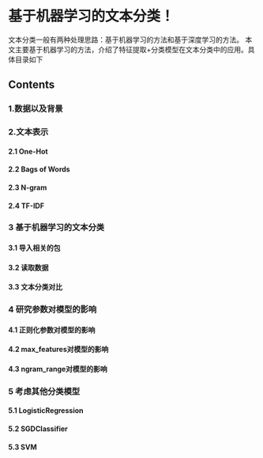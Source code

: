 # 基于机器学习的文本分类！
文本分类一般有两种处理思路：基于机器学习的方法和基于深度学习的方法。
本文主要基于机器学习的方法，介绍了特征提取+分类模型在文本分类中的应用。具体目录如下
## Contents
### 1.数据以及背景
### 2.文本表示
#### 2.1 One-Hot
#### 2.2 Bags of Words
#### 2.3 N-gram
#### 2.4 TF-IDF
### 3 基于机器学习的文本分类
#### 3.1 导入相关的包
#### 3.2 读取数据
#### 3.3 文本分类对比
### 4 研究参数对模型的影响
#### 4.1 正则化参数对模型的影响
#### 4.2 max_features对模型的影响
#### 4.3 ngram_range对模型的影响
### 5 考虑其他分类模型
#### 5.1 LogisticRegression
#### 5.2 SGDClassifier
#### 5.3 SVM
 
